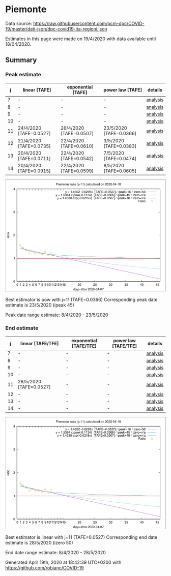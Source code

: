 # Piemonte


Data source: https://raw.githubusercontent.com/pcm-dpc/COVID-19/master/dati-json/dpc-covid19-ita-regioni.json

Estimates in this page were made on 19/4/2020 with data available until 18/04/2020.


## Summary 

### Peak estimate 
|j|linear [TAFE]|exponential [TAFE]|power law [TAFE]|details|
|---|----|-----------|---------|-------|
|7|-|-|-|[analysis](COVID-19_piemonte_j7_2020-04-18.md)|
|8|-|-|-|[analysis](COVID-19_piemonte_j8_2020-04-18.md)|
|9|-|-|-|[analysis](COVID-19_piemonte_j9_2020-04-18.md)|
|10|-|-|-|[analysis](COVID-19_piemonte_j10_2020-04-18.md)|
|11|24/4/2020 [TAFE=0.0527]|26/4/2020 [TAFE=0.0507]|23/5/2020 [TAFE=0.0366]|[analysis](COVID-19_piemonte_j11_2020-04-18.md)|
|12|21/4/2020 [TAFE=0.0735]|22/4/2020 [TAFE=0.0610]|3/5/2020 [TAFE=0.0383]|[analysis](COVID-19_piemonte_j12_2020-04-18.md)|
|13|20/4/2020 [TAFE=0.0711]|22/4/2020 [TAFE=0.0542]|7/5/2020 [TAFE=0.0474]|[analysis](COVID-19_piemonte_j13_2020-04-18.md)|
|14|20/4/2020 [TAFE=0.0915]|22/4/2020 [TAFE=0.0599]|8/5/2020 [TAFE=0.0605]|[analysis](COVID-19_piemonte_j14_2020-04-18.md)|

![best peak estimate](COVID-19_piemonte_j11_2020-04-18.png)

Best estimator is pow with j=11 (TAFE=0.0366)
Corresponding peak date estimate is 23/5/2020 (ipeak 45)


Peak date range estimate: 8/4/2020 - 23/5/2020

### End estimate 
|j|linear [TAFE/TFE]|exponential [TAFE/TFE]|power law [TAFE/TFE]|details|
|---|----|-----------|---------|-------|
|7|-|-|-|[analysis](COVID-19_piemonte_j7_2020-04-18.md)|
|8|-|-|-|[analysis](COVID-19_piemonte_j8_2020-04-18.md)|
|9|-|-|-|[analysis](COVID-19_piemonte_j9_2020-04-18.md)|
|10|-|-|-|[analysis](COVID-19_piemonte_j10_2020-04-18.md)|
|11|28/5/2020 [TAFE=0.0527]|-|-|[analysis](COVID-19_piemonte_j11_2020-04-18.md)|
|12|-|-|-|[analysis](COVID-19_piemonte_j12_2020-04-18.md)|
|13|-|-|-|[analysis](COVID-19_piemonte_j13_2020-04-18.md)|
|14|-|-|-|[analysis](COVID-19_piemonte_j14_2020-04-18.md)|

![best zero estimate](COVID-19_piemonte_j11_2020-04-18.png)

Best estimator is linear with j=11 (TAFE=0.0527)
Corresponding end date estimate is 28/5/2020 (izero 50)


End date range estimate: 8/4/2020 - 28/5/2020

Generated April 19th, 2020 at 18:42:39 UTC+0200 with https://github.com/robianc/COVID-19
